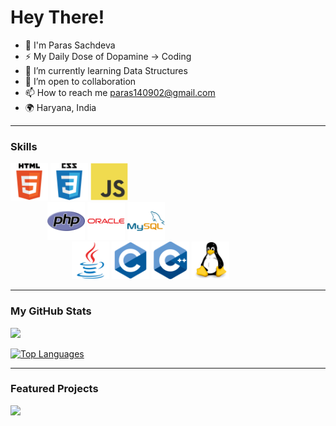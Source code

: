 # Hey There!
- 👋 I'm Paras Sachdeva
- ⚡ My Daily Dose of Dopamine -> Coding
- 🌱 I’m currently learning Data Structures
- 💞️ I’m open to collaboration
- 📫 How to reach me paras140902@gmail.com
- 🌍 Haryana, India

---
### Skills
[<img src="https://raw.githubusercontent.com/devicons/devicon/master/icons/html5/html5-original-wordmark.svg" width="60" height="60">](https://developer.mozilla.org/en-US/docs/Web/HTML)
[<img src="https://raw.githubusercontent.com/devicons/devicon/master/icons/css3/css3-original-wordmark.svg" width="60" height="60">](https://developer.mozilla.org/en-US/docs/Web/CSS)
[<img src="https://raw.githubusercontent.com/devicons/devicon/master/icons/javascript/javascript-original.svg" width="60" height="60">](https://developer.mozilla.org/en-US/docs/Web/JavaScript)
<br>
&nbsp;&nbsp;&nbsp;&nbsp;
&nbsp;&nbsp;&nbsp;&nbsp;
&nbsp;&nbsp;&nbsp;&nbsp;
[<img src="https://raw.githubusercontent.com/devicons/devicon/master/icons/php/php-original.svg" width="60" height="60">](https://www.php.net/)
[<img src="https://raw.githubusercontent.com/devicons/devicon/master/icons/oracle/oracle-original.svg" width="60" height="60">](https://www.oracle.net/)
[<img src="https://raw.githubusercontent.com/devicons/devicon/master/icons/mysql/mysql-original-wordmark.svg" width="60" height="60">](https://www.mysql.com/)
<br>
&nbsp;&nbsp;&nbsp;&nbsp;
&nbsp;&nbsp;&nbsp;&nbsp;
&nbsp;&nbsp;&nbsp;&nbsp;
&nbsp;&nbsp;&nbsp;&nbsp;
&nbsp;&nbsp;&nbsp;&nbsp;
[<img src="https://raw.githubusercontent.com/devicons/devicon/master/icons/java/java-original.svg" width="60" height="60">](https://www.java.com/)
[<img src="https://raw.githubusercontent.com/devicons/devicon/master/icons/c/c-original.svg" width="60" height="60">](https://en.cppreference.com/w/c/language)
[<img src="https://raw.githubusercontent.com/devicons/devicon/master/icons/cplusplus/cplusplus-original.svg" width="60" height="60">](https://en.cppreference.com/w/cpp)
[<img src="https://raw.githubusercontent.com/devicons/devicon/master/icons/linux/linux-original.svg" width="60" height="60">](https://www.linux.net/)

---
### My GitHub Stats
<a href="http://www.github.com/Paras-Sachdeva"><img src="https://github-readme-streak-stats.herokuapp.com/?user=Paras-Sachdeva&stroke=ffffff&background=000000&ring=3382ed&fire=3382ed&currStreakNum=ffffff&currStreakLabel=3382ed&sideNums=ffffff&sideLabels=ffffff&dates=ffffff&hide_border=true" /></a>

<a href="https://github.com/Paras-Sachdeva" align="left"><img src="https://github-readme-stats.vercel.app/api/top-langs/?username=Paras-Sachdeva&langs_count=10&title_color=3382ed&text_color=ffffff&icon_color=6366f1&bg_color=000000&hide_border=true&locale=en&custom_title=Top%20%Languages" alt="Top Languages" /></a>

---
### Featured Projects
<div width="100%" align="center"><a href="https://github.com/Paras-Sachdeva/Book-Pedlar" align="left"><img align="left" width="45%" src="https://github-readme-stats.vercel.app/api/pin/?username=Paras-Sachdeva&repo=Book-Pedlar&title_color=3382ed&text_color=ffffff&icon_color=6366f1&bg_color=000000&hide_border=true&locale=en" /></a></div>
